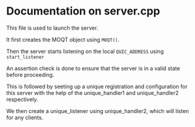 # Documentation on server.cpp

This file is used to launch the server.

It first creates the MOQT object using `MOQT()`.

Then the server starts listening on the local `QUIC_ADDRESS` using `start_listener`

An assertion check is done to ensure that the server is in a valid state before proceeding.

This is followed by seeting up a unique registration and configuration for this server with the help of the unique_handler1 and unique_handler2 respectively.

We then create a unique_listener using unique_handler2, which will listen for any clients.